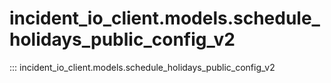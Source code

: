 # incident_io_client.models.schedule_holidays_public_config_v2

::: incident_io_client.models.schedule_holidays_public_config_v2
